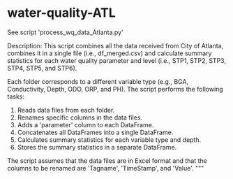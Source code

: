# water-quality-ATL
See script 'process_wq_data_Atlanta.py'

Description:
This script combines all the data received from City of Atlanta, combines it in a single file (i.e., df_merged.csv) and calculate summary statistics for
each water quality parameter and level (i.e., STP1, STP2, STP3, STP4, STP5, and STP6).

Each folder corresponds to a different variable type (e.g., BGA, Conductivity, Depth, ODO, ORP, and PH).
The script performs the following tasks:
1. Reads data files from each folder.
2. Renames specific columns in the data files.
3. Adds a 'parameter' column to each DataFrame.
4. Concatenates all DataFrames into a single DataFrame.
5. Calculates summary statistics for each variable type and depth.
6. Stores the summary statistics in a separate DataFrame.

The script assumes that the data files are in Excel format and that the columns to be renamed are 'Tagname', 'TimeStamp', and 'Value'.
"""
